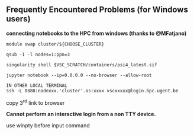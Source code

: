## Frequently Encountered Problems (for Windows users)
**connecting notebooks to the HPC from windows (thanks to @MFatjano)**

    module swap cluster/${CHOOSE_CLUSTER}

    qsub -I -l nodes=1:ppn=3

    singularity shell $VSC_SCRATCH/containers/psi4_latest.sif

    jupyter notebook --ip=0.0.0.0 --no-browser --allow-root

    IN OTHER LOCAL TERMINAL
    ssh -L 8888:nodexxx.'cluster'.os:xxxx vscxxxxx@login.hpc.ugent.be

copy 3<sup>rd</sup> link to browser

**Cannot perform an interactive login from a non TTY device.**

use winpty before input command
